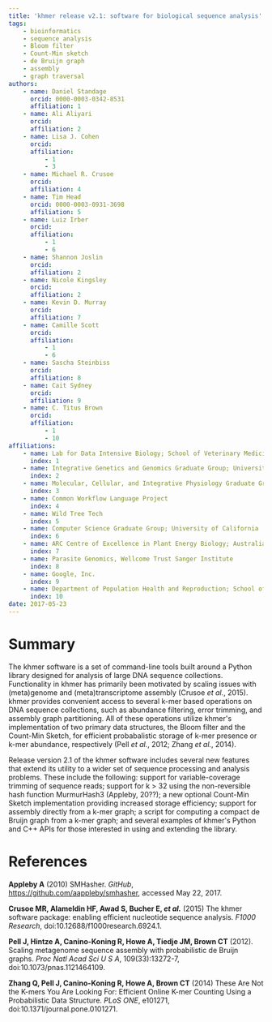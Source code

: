 ```yaml
---
title: 'khmer release v2.1: software for biological sequence analysis'
tags:
    - bioinformatics
    - sequence analysis
    - Bloom filter
    - Count-Min sketch
    - de Bruijn graph
    - assembly
    - graph traversal
authors:
    - name: Daniel Standage
      orcid: 0000-0003-0342-8531
      affiliation: 1
    - name: Ali Aliyari
      orcid:
      affiliation: 2
    - name: Lisa J. Cohen
      orcid:
      affiliation:
          - 1
          - 3
    - name: Michael R. Crusoe
      orcid:
      affiliation: 4
    - name: Tim Head
      orcid: 0000-0003-0931-3698
      affiliation: 5
    - name: Luiz Irber
      orcid:
      affiliation:
          - 1
          - 6
    - name: Shannon Joslin
      orcid:
      affiliation: 2
    - name: Nicole Kingsley
      orcid:
      affiliation: 2
    - name: Kevin D. Murray
      orcid:
      affiliation: 7
    - name: Camille Scott
      orcid:
      affiliation:
          - 1
          - 6
    - name: Sascha Steinbiss
      orcid:
      affiliation: 8
    - name: Cait Sydney
      orcid:
      affiliation: 9
    - name: C. Titus Brown
      orcid:
      affiliation:
          - 1
          - 10
affiliations:
    - name: Lab for Data Intensive Biology; School of Veterinary Medicine; University of California, Davis
      index: 1
    - name: Integrative Genetics and Genomics Graduate Group; University of California, Davis
      index: 2
    - name: Molecular, Cellular, and Integrative Physiology Graduate Group; University of California, Davis
      index: 3
    - name: Common Workflow Language Project
      index: 4
    - name: Wild Tree Tech
      index: 5
    - name: Computer Science Graduate Group; University of California
      index: 6
    - name: ARC Centre of Excellence in Plant Energy Biology; Australian National University
      index: 7
    - name: Parasite Genomics, Wellcome Trust Sanger Institute
      index: 8
    - name: Google, Inc.
      index: 9
    - name: Department of Population Health and Reproduction; School of Veterinary Medicine; University of California, Davis
      index: 10
date: 2017-05-23
---
```


# Summary

The khmer software is a set of command-line tools built around a Python library designed for analysis of large DNA sequence collections.
Functionality in khmer has primarily been motivated by scaling issues with (meta)genome and (meta)transcriptome assembly (Crusoe *et al.*, 2015).
khmer provides convenient access to several k-mer based operations on DNA sequence collections, such as abundance filtering, error trimming, and assembly graph partitioning.
All of these operations utilize khmer's implementation of two primary data structures, the Bloom filter and the Count-Min Sketch, for efficient probabalistic storage of k-mer presence or k-mer abundance, respectively (Pell *et al.*, 2012; Zhang *et al.*, 2014).

Release version 2.1 of the khmer software includes several new features that extend its utility to a wider set of sequence processing and analysis problems.
These include the following:
support for variable-coverage trimming of sequence reads;
support for k > 32 using the non-reversible hash function MurmurHash3 (Appleby, 20??);
a new optional Count-Min Sketch implementation providing increased storage efficiency;
support for assembly directly from a k-mer graph;
a script for computing a compact de Bruijn graph from a k-mer graph;
and several examples of khmer's Python and C++ APIs for those interested in using and extending the library.

# References

**Appleby A** (2010) SMHasher. *GitHub*, https://github.com/aappleby/smhasher, accessed May 22, 2017.

**Crusoe MR, Alameldin HF, Awad S, Bucher E, *et al.*** (2015) The khmer software package: enabling efficient nucleotide sequence analysis. *F1000 Research*, doi:10.12688/f1000research.6924.1.

**Pell J, Hintze A, Canino-Koning R, Howe A, Tiedje JM, Brown CT** (2012). Scaling metagenome sequence assembly with probabilistic de Bruijn graphs. *Proc Natl Acad Sci U S A*, 109(33):13272-7, doi:10.1073/pnas.1121464109.

**Zhang Q, Pell J, Canino-Koning R, Howe A, Brown CT** (2014) These Are Not the K-mers You Are Looking For: Efficient Online K-mer Counting Using a Probabilistic Data Structure. *PLoS ONE*, e101271, doi:10.1371/journal.pone.0101271.
